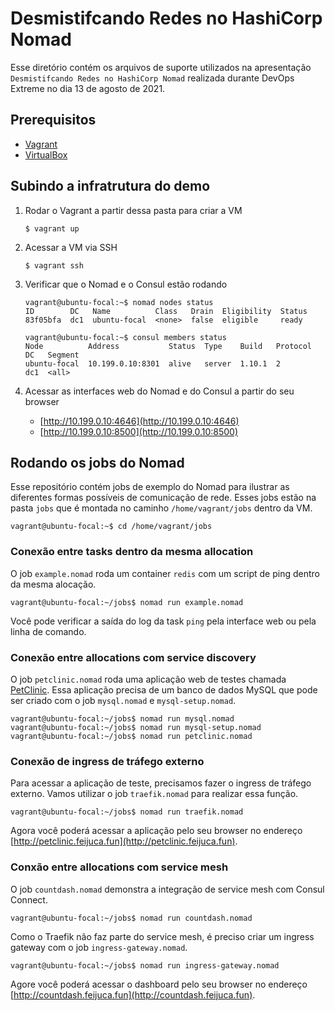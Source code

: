 # Desmistifcando Redes no HashiCorp Nomad

Esse diretório contém os arquivos de suporte utilizados na apresentação
`Desmistifcando Redes no HashiCorp Nomad` realizada durante DevOps Extreme no
dia 13 de agosto de 2021.

## Prerequisitos
- [Vagrant](https://www.vagrantup.com/downloads)
- [VirtualBox](https://www.virtualbox.org/)

## Subindo a infratrutura do demo

1. Rodar o Vagrant a partir dessa pasta para criar a VM
    ```console
    $ vagrant up
    ```

2. Acessar a VM via SSH
    ```console
    $ vagrant ssh
    ```

3. Verificar que o Nomad e o Consul estão rodando
    ```console
    vagrant@ubuntu-focal:~$ nomad nodes status
    ID        DC   Name          Class   Drain  Eligibility  Status
    83f05bfa  dc1  ubuntu-focal  <none>  false  eligible     ready

    vagrant@ubuntu-focal:~$ consul members status
    Node          Address           Status  Type    Build   Protocol  DC   Segment
    ubuntu-focal  10.199.0.10:8301  alive   server  1.10.1  2         dc1  <all>
    ```

4. Acessar as interfaces web do Nomad e do Consul a partir do seu browser
    * [http://10.199.0.10:4646](http://10.199.0.10:4646)
    * [http://10.199.0.10:8500](http://10.199.0.10:8500)

## Rodando os jobs do Nomad

Esse repositório contém jobs de exemplo do Nomad para ilustrar as diferentes
formas possíveis de comunicação de rede. Esses jobs estão na pasta `jobs` que
é montada no caminho `/home/vagrant/jobs` dentro da VM.

```console
vagrant@ubuntu-focal:~$ cd /home/vagrant/jobs
```

### Conexão entre tasks dentro da mesma allocation

O job `example.nomad` roda um container `redis` com um script de ping dentro
da mesma alocação.

```console
vagrant@ubuntu-focal:~/jobs$ nomad run example.nomad
```

Você pode verificar a saída do log da task `ping` pela interface web ou pela
linha de comando.

### Conexão entre allocations com service discovery

O job `petclinic.nomad` roda uma aplicação web de testes chamada
[PetClinic](https://github.com/spring-projects/spring-petclinic). Essa
aplicação precisa de um banco de dados MySQL que pode ser criado com o job
`mysql.nomad` e `mysql-setup.nomad`.


```console
vagrant@ubuntu-focal:~/jobs$ nomad run mysql.nomad
vagrant@ubuntu-focal:~/jobs$ nomad run mysql-setup.nomad
vagrant@ubuntu-focal:~/jobs$ nomad run petclinic.nomad
```

### Conexão de ingress de tráfego externo

Para acessar a aplicação de teste, precisamos fazer o ingress de tráfego
externo. Vamos utilizar o job `traefik.nomad` para realizar essa função.

```console
vagrant@ubuntu-focal:~/jobs$ nomad run traefik.nomad
```

Agora você poderá acessar a aplicação pelo seu browser no endereço
[http://petclinic.feijuca.fun](http://petclinic.feijuca.fun).

### Conxão entre allocations com service mesh

O job `countdash.nomad` demonstra a integração de service mesh com Consul
Connect.

```console
vagrant@ubuntu-focal:~/jobs$ nomad run countdash.nomad
```

Como o Traefik não faz parte do service mesh, é preciso criar um ingress
gateway com o job `ingress-gateway.nomad`.

```console
vagrant@ubuntu-focal:~/jobs$ nomad run ingress-gateway.nomad
```

Agore você poderá acessar o dashboard pelo seu browser no endereço
[http://countdash.feijuca.fun](http://countdash.feijuca.fun).
